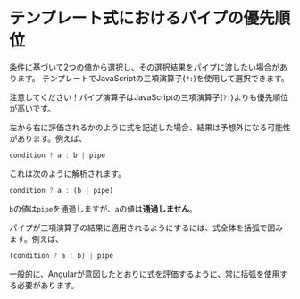 # テンプレート式におけるパイプの優先順位

条件に基づいて2つの値から選択し、その選択結果をパイプに渡したい場合があります。
テンプレートでJavaScriptの三項演算子(`?:`)を使用して選択できます。

注意してください！パイプ演算子はJavaScriptの三項演算子(`?:`)よりも優先順位が高いです。

左から右に評価されるかのように式を記述した場合、結果は予想外になる可能性があります。例えば、

```ts
condition ? a : b | pipe
```

これは次のように解析されます。

```ts
condition ? a : (b | pipe)
```

`b`の値は`pipe`を通過しますが、`a`の値は**通過しません**。

パイプが三項演算子の結果に適用されるようにするには、式全体を括弧で囲みます。例えば、

```ts
(condition ? a : b) | pipe
```

一般的に、Angularが意図したとおりに式を評価するように、常に括弧を使用する必要があります。
